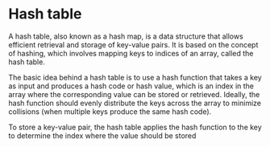 # Hash table
A hash table, also known as a hash map, is a data structure that allows efficient retrieval and storage of key-value pairs. It is based on the concept of hashing, which involves mapping keys to indices of an array, called the hash table.

The basic idea behind a hash table is to use a hash function that takes a key as input and produces a hash code or hash value, which is an index in the array where the corresponding value can be stored or retrieved. Ideally, the hash function should evenly distribute the keys across the array to minimize collisions (when multiple keys produce the same hash code).

To store a key-value pair, the hash table applies the hash function to the key to determine the index where the value should be stored
